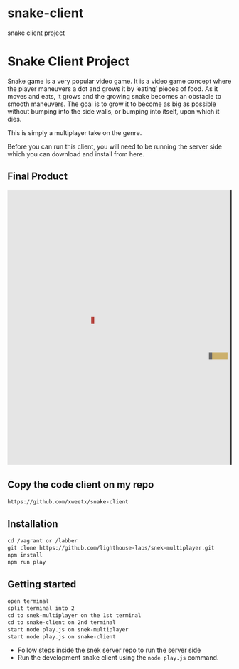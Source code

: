 # snake-client
snake client project
# Snake Client Project

Snake game is a very popular video game. It is a video game concept where the player maneuvers a dot and grows it by ‘eating’ pieces of food. As it moves and eats, it grows and the growing snake becomes an obstacle to smooth maneuvers. The goal is to grow it to become as big as possible without bumping into the side walls, or bumping into itself, upon which it dies.

This is simply a multiplayer take on the genre.

Before you can run this client, you will need to be running the server side which you can download and install from here. 

## Final Product

![Alt text](image.png)

## Copy the code client on my repo
    https://github.com/xweetx/snake-client

## Installation
    cd /vagrant or /labber
    git clone https://github.com/lighthouse-labs/snek-multiplayer.git
    npm install
    npm run play

## Getting started
    open terminal
    split terminal into 2
    cd to snek-multiplayer on the 1st terminal
    cd to snake-client on 2nd terminal
    start node play.js on snek-multiplayer
    start node play.js on snake-client



- Follow steps inside the snek server repo to run the server side
- Run the development snake client using the `node play.js` command.